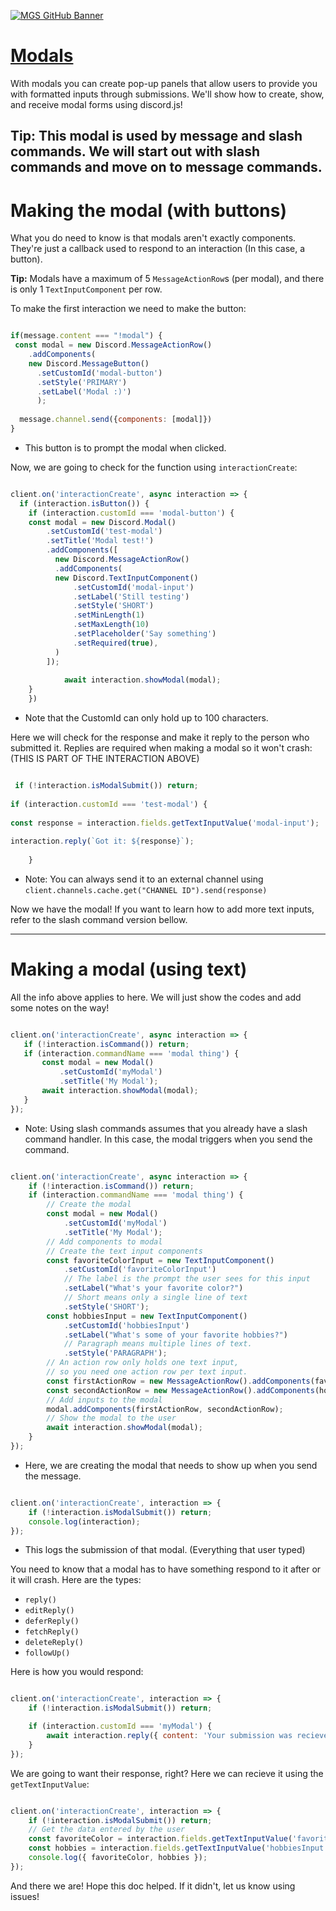 [![MGS GitHub Banner](https://user-images.githubusercontent.com/119907481/219827160-c69c91be-0c53-4fa0-9b97-7f649683fab4.png)](https://mountaingamingstudio.wixsite.com/mountaingaming)


# [Modals](https://discord.com/api/oauth2/authorize?client_id=962834876665577542&permissions=534723819584&scope=bot%20applications.commands)

With modals you can create pop-up panels that allow users to provide you with formatted inputs through submissions. We'll show how to create, show, and receive modal forms using discord.js!

**Tip:** This modal is used by message and slash commands. We will start out with slash commands and move on to message commands. 
------------------------------------------------------------------------------------------------------------------------------------------------------
# Making the modal (with buttons)

What you do need to know is that modals aren't exactly components. They're just a callback used to respond to an interaction (In this case, a button). 

**Tip:** Modals have a maximum of 5 ```MessageActionRow```s (per modal), and there is only 1 ```TextInputComponent``` per row.

To make the first interaction we need to make the button:

```js

if(message.content === "!modal") {
 const modal = new Discord.MessageActionRow()
    .addComponents(
    new Discord.MessageButton()
      .setCustomId('modal-button')
      .setStyle('PRIMARY')
      .setLabel('Modal :)') 
      );
  
  message.channel.send({components: [modal]})
}

```
* This button is to prompt the modal when clicked.

Now, we are going to check for the function using ```interactionCreate```:


```js

client.on('interactionCreate', async interaction => {
  if (interaction.isButton()) {
    if (interaction.customId === 'modal-button') {
    const modal = new Discord.Modal()
        .setCustomId('test-modal')
        .setTitle('Modal test!')
        .addComponents([
          new Discord.MessageActionRow()
          .addComponents(
          new Discord.TextInputComponent()
              .setCustomId('modal-input')
              .setLabel('Still testing')
              .setStyle('SHORT')
              .setMinLength(1)
              .setMaxLength(10)
              .setPlaceholder('Say something')
              .setRequired(true),
          )
        ]);
      
            await interaction.showModal(modal);
    }
    })
```
   * Note that the CustomId can only hold up to 100 characters. 

Here we will check for the response and make it reply to the person who submitted it. Replies are required when making a modal so it won't crash: (THIS IS PART OF THE INTERACTION ABOVE)

```js

 if (!interaction.isModalSubmit()) return;
  
if (interaction.customId === 'test-modal') {
  
const response = interaction.fields.getTextInputValue('modal-input');
  
interaction.reply(`Got it: ${response}`);
  
    }
 ```
 * Note: You can always send it to an external channel using ```client.channels.cache.get("CHANNEL ID").send(response)```
 
 Now we have the modal! If you want to learn how to add more text inputs, refer to the slash command version bellow.
 
 -----------------------------------------------------------------------------------------------------------------------------------------------------
 # Making a modal (using text)
 
 All the info above applies to here. We will just show the codes and add some notes on the way!
 
 ```js
 
 client.on('interactionCreate', async interaction => {
	if (!interaction.isCommand()) return;
	if (interaction.commandName === 'modal thing') {
		const modal = new Modal()
			.setCustomId('myModal')
			.setTitle('My Modal');
		await interaction.showModal(modal);
	}
});
```
* Note: Using slash commands assumes that you already have a slash command handler. In this case, the modal triggers when you send the command.

```js

client.on('interactionCreate', async interaction => {
	if (!interaction.isCommand()) return;
	if (interaction.commandName === 'modal thing') {
		// Create the modal
		const modal = new Modal()
			.setCustomId('myModal')
			.setTitle('My Modal');
		// Add components to modal
		// Create the text input components
		const favoriteColorInput = new TextInputComponent()
			.setCustomId('favoriteColorInput')
		    // The label is the prompt the user sees for this input
			.setLabel("What's your favorite color?")
		    // Short means only a single line of text
			.setStyle('SHORT');
		const hobbiesInput = new TextInputComponent()
			.setCustomId('hobbiesInput')
			.setLabel("What's some of your favorite hobbies?")
		    // Paragraph means multiple lines of text.
			.setStyle('PARAGRAPH');
		// An action row only holds one text input,
		// so you need one action row per text input.
		const firstActionRow = new MessageActionRow().addComponents(favoriteColorInput);
		const secondActionRow = new MessageActionRow().addComponents(hobbiesInput);
		// Add inputs to the modal
		modal.addComponents(firstActionRow, secondActionRow);
		// Show the modal to the user
		await interaction.showModal(modal);
	}
});
```
* Here, we are creating the modal that needs to show up when you send the message.

```js

client.on('interactionCreate', interaction => {
	if (!interaction.isModalSubmit()) return;
	console.log(interaction);
});
```

* This logs the submission of that modal. (Everything that user typed)

You need to know that a modal has to have something respond to it after or it will crash. Here are the types:

- ```reply()```
- ```editReply()```
- ```deferReply()```
- ```fetchReply()```
- ```deleteReply()```
- ```followUp()```

Here is how you would respond:

```js

client.on('interactionCreate', interaction => {
	if (!interaction.isModalSubmit()) return;

	if (interaction.customId === 'myModal') {
		await interaction.reply({ content: 'Your submission was recieved successfully!' });
	}
});
```

We are going to want their response, right? Here we can recieve it using the ```getTextInputValue```:

```js

client.on('interactionCreate', interaction => {
	if (!interaction.isModalSubmit()) return;
	// Get the data entered by the user
	const favoriteColor = interaction.fields.getTextInputValue('favoriteColorInput');
	const hobbies = interaction.fields.getTextInputValue('hobbiesInput');
	console.log({ favoriteColor, hobbies });
});

```

And there we are! Hope this doc helped. If it didn't, let us know using issues!
